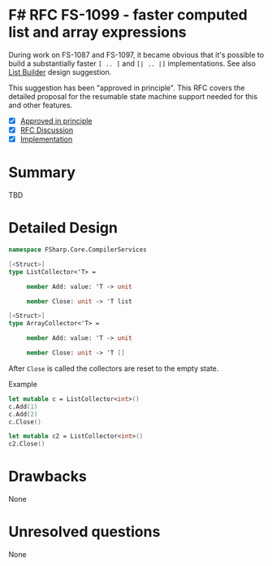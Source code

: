 # F# RFC FS-1099 - faster computed list and array expressions

During work on FS-1087 and FS-1097, it became obvious that it's possible to build a substantially faster
`[ .. ]` and `[| .. |]` implementations. See also [List Builder](https://github.com/fsharp/fslang-suggestions/issues/926)
design suggestion.

This suggestion has been "approved in principle".
This RFC covers the detailed proposal for the resumable state machine support needed for this and other features.

- [x] [Approved in principle](https://github.com/fsharp/fslang-suggestions/issues/926)
- [x] [RFC Discussion](https://github.com/fsharp/fslang-design/discussions/565)
- [x] [Implementation](https://github.com/dotnet/fsharp/pull/6811)

# Summary

TBD

# Detailed Design 
```fsharp
namespace FSharp.Core.CompilerServices

[<Struct>]
type ListCollector<'T> =

     member Add: value: 'T -> unit

     member Close: unit -> 'T list

[<Struct>]
type ArrayCollector<'T> =

     member Add: value: 'T -> unit

     member Close: unit -> 'T []
```


After `Close` is called the collectors are reset to the empty state.

Example
```fsharp
let mutable c = ListCollector<int>()
c.Add(1)
c.Add(2)
c.Close()

let mutable c2 = ListCollector<int>()
c2.Close()
```

# Drawbacks

None

# Unresolved questions

None
